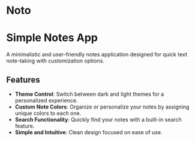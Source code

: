 # Noto

# Simple Notes App  

A minimalistic and user-friendly notes application designed for quick text note-taking with customization options.  

## Features  
- **Theme Control**: Switch between dark and light themes for a personalized experience.  
- **Custom Note Colors**: Organize or personalize your notes by assigning unique colors to each one.  
- **Search Functionality**: Quickly find your notes with a built-in search feature.  
- **Simple and Intuitive**: Clean design focused on ease of use.
